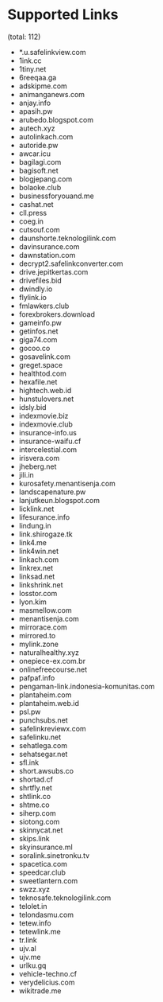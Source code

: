 # Supported Links
(total: 112)
* *.u.safelinkview.com
* 1ink.cc
* 1tiny.net
* 6reeqaa.ga
* adskipme.com
* animanganews.com
* anjay.info
* apasih.pw
* arubedo.blogspot.com
* autech.xyz
* autolinkach.com
* autoride.pw
* awcar.icu
* bagilagi.com
* bagisoft.net
* blogjepang.com
* bolaoke.club
* businessforyouand.me
* cashat.net
* cll.press
* coeg.in
* cutsouf.com
* daunshorte.teknologilink.com
* davinsurance.com
* dawnstation.com
* decrypt2.safelinkconverter.com
* drive.jepitkertas.com
* drivefiles.bid
* dwindly.io
* flylink.io
* fmlawkers.club
* forexbrokers.download
* gameinfo.pw
* getinfos.net
* giga74.com
* gocoo.co
* gosavelink.com
* greget.space
* healthtod.com
* hexafile.net
* hightech.web.id
* hunstulovers.net
* idsly.bid
* indexmovie.biz
* indexmovie.club
* insurance-info.us
* insurance-waifu.cf
* intercelestial.com
* irisvera.com
* jheberg.net
* jili.in
* kurosafety.menantisenja.com
* landscapenature.pw
* lanjutkeun.blogspot.com
* licklink.net
* lifesurance.info
* lindung.in
* link.shirogaze.tk
* link4.me
* link4win.net
* linkach.com
* linkrex.net
* linksad.net
* linkshrink.net
* losstor.com
* lyon.kim
* masmellow.com
* menantisenja.com
* mirrorace.com
* mirrored.to
* mylink.zone
* naturalhealthy.xyz
* onepiece-ex.com.br
* onlinefreecourse.net
* pafpaf.info
* pengaman-link.indonesia-komunitas.com
* plantaheim.com
* plantaheim.web.id
* psl.pw
* punchsubs.net
* safelinkreviewx.com
* safelinku.net
* sehatlega.com
* sehatsegar.net
* sfl.ink
* short.awsubs.co
* shortad.cf
* shrtfly.net
* shtlink.co
* shtme.co
* siherp.com
* siotong.com
* skinnycat.net
* skips.link
* skyinsurance.ml
* soralink.sinetronku.tv
* spacetica.com
* speedcar.club
* sweetlantern.com
* swzz.xyz
* teknosafe.teknologilink.com
* telolet.in
* telondasmu.com
* tetew.info
* tetewlink.me
* tr.link
* ujv.al
* ujv.me
* urlku.gq
* vehicle-techno.cf
* verydelicius.com
* wikitrade.me

